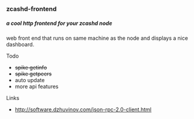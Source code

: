 ### zcashd-frontend
##### a cool http frontend for your zcashd node

web front end that runs on same machine as the node and displays a nice dashboard.

Todo
* ~~spike getinfo~~
* ~~spike getpeers~~
* auto update
* more api features

Links
* http://software.dzhuvinov.com/json-rpc-2.0-client.html
